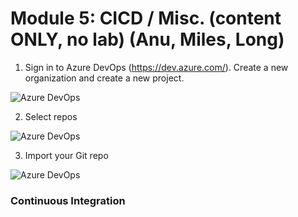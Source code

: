 # Module 5: CICD / Misc. (content ONLY, no lab) (Anu, Miles, Long)

1. Sign in to Azure DevOps (https://dev.azure.com/). Create a new organization and create a new project.

![Azure DevOps](https://github.com/voidfunction/FabCon25SparkWorkshop/blob/main/screenshots/module-1-developing-spark/5.1.1a.jpg) 

2. Select repos

![Azure DevOps](https://github.com/voidfunction/FabCon25SparkWorkshop/blob/main/screenshots/module-1-developing-spark/5.1.1b.jpg) 

3. Import your Git repo

![Azure DevOps](https://github.com/voidfunction/FabCon25SparkWorkshop/blob/main/screenshots/module-1-developing-spark/5.1.1c.jpg) 


### Continuous Integration


